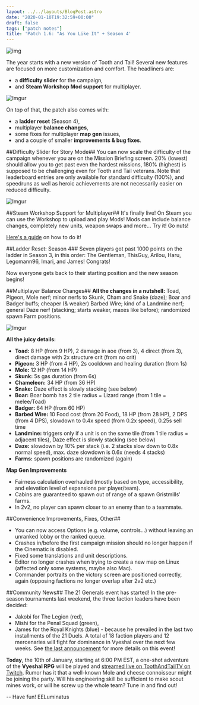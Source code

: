 ```yaml
---
layout: ../../layouts/BlogPost.astro
date: "2020-01-10T19:32:59+00:00"
draft: false
tags: ["patch notes"]
title: 'Patch 1.6: "As You Like It" + Season 4'
---
```


![img](https://i.imgur.com/N8uNj7o.png)

The year starts with a new version of Tooth and Tail!
Several new features are focused on more customization and comfort.
The headliners are:

- a **difficulty slider** for the campaign,
- and **Steam Workshop Mod support** for multiplayer.

![Imgur](https://i.imgur.com/3iv0zR8.png)

On top of that, the patch also comes with:

- a **ladder reset** (Season 4),
- multiplayer **balance changes**,
- some fixes for multiplayer **map gen** issues,
- and a couple of smaller **improvements & bug fixes**.

##Difficulty Slider for Story Mode##
You can now scale the difficulty of the campaign whenever you are on the Mission Briefing screen. 20% (lowest) should allow you to get past even the hardest missions, 180% (highest) is supposed to be challenging even for Tooth and Tail veterans. Note that leaderboard entries are only available for standard difficulty (100%), and speedruns as well as heroic achievements are not necessarily easier on reduced difficulty.

![Imgur](https://i.imgur.com/hHP5G5k.gif)

##Steam Workshop Support for Multiplayer##
It's finally live! On Steam you can use the Workshop to upload and play Mods!
Mods can include balance changes, completely new units, weapon swaps and more... Try it! Go nuts!

[Here's a guide](https://steamcommunity.com/sharedfiles/filedetails/?id=1934816955) on how to do it!

##Ladder Reset: Season 4##
Seven players got past 1000 points on the ladder in Season 3, in this order:
The Gentleman, ThisGuy, Arilou, Haru, Legomann96, Imari, and James!
Congrats!

Now everyone gets back to their starting position and the new season begins!

##Multiplayer Balance Changes##
**All the changes in a nutshell:**
Toad, Pigeon, Mole nerf; minor nerfs to Skunk, Cham and Snake (daze); Boar and Badger buffs; cheaper (& weaker) Barbed Wire; kind of a Landmine nerf; general Daze nerf (stacking; starts weaker, maxes like before); randomized spawn Farm positions.

![Imgur](https://i.imgur.com/UrTXeVy.gif)

**All the juicy details:**

- **Toad:** 8 HP (from 9 HP), 2 damage in aoe (from 3), 4 direct (from 3), direct damage with 2x structure crit (from no crit)
- **Pigeon:** 3 HP (from 4 HP), 2s cooldown and healing duration (from 1s)
- **Mole:** 12 HP (from 14 HP)
- **Skunk:** 5s gas duration (from 6s)
- **Chameleon:** 34 HP (from 36 HP)
- **Snake:** Daze effect is slowly stacking (see below)
- **Boar:** Boar bomb has 2 tile radius = Lizard range (from 1 tile = melee/Toad)
- **Badger:** 64 HP (from 60 HP)
- **Barbed Wire:** 10 Food cost (from 20 Food), 18 HP (from 28 HP), 2 DPS (from 4 DPS), slowdown to 0.4x speed (from 0.2x speed), 0.25s sell time
- **Landmine:** triggers only if a unit is on the same tile (from 1 tile radius = adjacent tiles), Daze effect is slowly stacking (see below)
- **Daze:** slowdown by 10% per stack (i.e. 2 stacks slow down to 0.8x normal speed), max. daze slowdown is 0.6x (needs 4 stacks)
- **Farms:** spawn positions are randomized (again)

**Map Gen Improvements**

- Fairness calculation overhauled (mostly based on type, accessibility, and elevation level of expansions per player/team).
- Cabins are guaranteed to spawn out of range of a spawn Gristmills' farms.
- In 2v2, no player can spawn closer to an enemy than to a teammate.

##Convenience Improvements, Fixes, Other##

- You can now access Options (e.g. volume, controls...) without leaving an unranked lobby or the ranked queue.
- Crashes in/before the first campaign mission should no longer happen if the Cinematic is disabled.
- Fixed some translations and unit descriptions.
- Editor no longer crashes when trying to create a new map on Linux (affected only some systems, maybe also Mac).
- Commander portraits on the victory screen are positioned correctly, again (opposing factions no longer overlap after 2v2 etc.)

##Community News##
The 21 Generals event has started! In the pre-season tournaments last weekend, the three faction leaders have been decided:

- Jakobi for The Legion (red),
- Mishi for the Penal Squad (green),
- James for the Royal Knights (blue) - because he prevailed in the last two installments of the 21 Duels.
  A total of 18 faction players and 12 mercenaries will fight for dominance in Vyeshal over the next few weeks.
  See [the last announcement](https://steamcommunity.com/app/286000/allnews/) for more details on this event!

**Today**, the 10th of January, starting at 6:00 PM EST, a one-shot adventure of the **Vyeshal RPG** will be played and [streamed live on ToothAndTailTV on Twitch](https://www.twitch.tv/toothandtailtv). Rumor has it that a well-known Mole and cheese connoisseur might be joining the party. Will his engineering skill be sufficient to make scout mines work, or will he screw up the whole team? Tune in and find out!

--
Have fun!
EELuminatus
